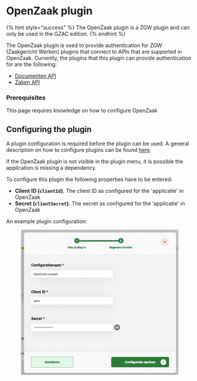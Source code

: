 # OpenZaak plugin

{% hint style="success" %}
The OpenZaak plugin is a ZGW plugin and can only be used in the GZAC edition.
{% endhint %}

The OpenZaak plugin is used to provide authentication for ZGW (Zaakgericht Werken) plugins that connect to APIs that are supported in OpenZaak. Currently, the plugins that this plugin can provide authentication for are the following:

* [Documenten API](configure-documenten-api-plugin.md)
* [Zaken API](configure-zaken-api-plugin.md)

### Prerequisites

This page requires knowledge on how to configure OpenZaak

## Configuring the plugin

A plugin configuration is required before the plugin can be used. A general description on how to configure plugins can be found [here](./#configuring-plugins).

If the OpenZaak plugin is not visible in the plugin menu, it is possible the application is missing a dependency.

To configure this plugin the following properties have to be entered:

* **Client ID (`clientId`).** The client ID as configured for the 'applicatie' in OpenZaak
* **Secret (`clientSecret`).** The secret as configured for the 'applicatie' in OpenZaak

An example plugin configuration:&#x20;

<figure><img src="../../.gitbook/assets/configure-plugin (5).png" alt=""><figcaption></figcaption></figure>
